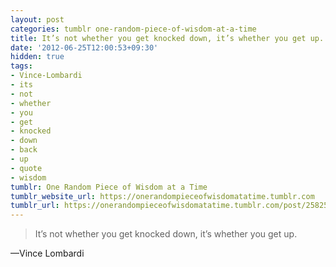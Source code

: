 ```yaml
---
layout: post
categories: tumblr one-random-piece-of-wisdom-at-a-time
title: It’s not whether you get knocked down, it’s whether you get up.
date: '2012-06-25T12:00:53+09:30'
hidden: true
tags:
- Vince-Lombardi
- its
- not
- whether
- you
- get
- knocked
- down
- back
- up
- quote
- wisdom
tumblr: One Random Piece of Wisdom at a Time
tumblr_website_url: https://onerandompieceofwisdomatatime.tumblr.com
tumblr_url: https://onerandompieceofwisdomatatime.tumblr.com/post/25825339549/its-not-whether-you-get-knocked-down-its
---
```

> It’s not whether you get knocked down, it’s whether you get up.

—Vince Lombardi
